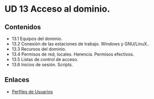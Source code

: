# UD 13 Acceso al dominio. 

## Contenidos

* 13.1 Equipos del dominio. 
* 13.2 Conexión de las estaciones de trabajo. Windows y GNU/LinuX.. 
* 13.3 Recursos del dominio. 
* 13.4 Permisos de red, locales. Herencia. Permisos efectivos. 
* 13.5 Listas de  control de acceso. 
* 13.6 Inicios de sesión. Scripts.


## Enlaces

* [Perfiles de Usuarios](http://www.ite.educacion.es/formacion/materiales/85/cd/windows/10Usuarios/perfiles_de_usuarios.html)
